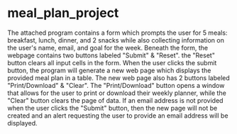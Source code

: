 # meal_plan_project
The attached program contains a form which prompts the user for 5 meals: breakfast, lunch, dinner, and 2 snacks while also collecting information on the user's name, email, and goal for the week.
Beneath the form, the webpage contains two buttons labeled "Submit" & "Reset". the "Reset" button clears all input cells in the form.
When the user clicks the submit button, the program will generate a new web page which displays the provided meal plan in a table. The new web page also has 2 buttons labeled "Print/Download" & "Clear". The "Print/Download" button opens a window that allows for the user to print or download their weekly planner, while the "Clear" button clears the page of data.
If an email address is not provided when the user clicks the "Submit" button, then the new page will not be created and an alert requesting the user to provide an email address will be displayed.
